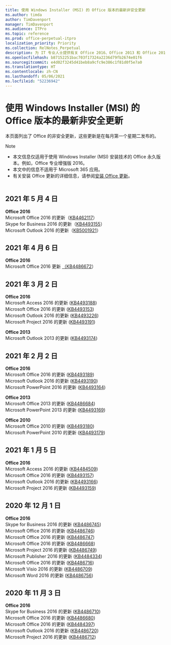 ```yaml
---
title: 使用 Windows Installer (MSI) 的 Office 版本的最新非安全更新
ms.author: timda
author: TimDavenport
manager: TimDavenport
ms.audience: ITPro
ms.topic: reference
ms.prod: office-perpetual-itpro
localization_priority: Priority
ms.collection: RelNotes_Perpetual
description: 为 IT 专业人士提供有关 Office 2016、Office 2013 和 Office 2010 永久版本的最新非安全更新信息的链接
ms.openlocfilehash: b87152251bac703f17324a2236d79fb2674e01f6
ms.sourcegitcommit: e4d02f3245d41beb8a9cfc9e386c1f81d0f5e7a0
ms.translationtype: HT
ms.contentlocale: zh-CN
ms.lasthandoff: 05/06/2021
ms.locfileid: "52236942"
---
```

# <a name="latest-non-security-updates-for-versions-of-office-that-use-windows-installer-msi"></a>使用 Windows Installer (MSI) 的 Office 版本的最新非安全更新

本页面列出了 Office 的非安全更新，这些更新是在每月第一个星期二发布的。

> [!NOTE]
> - 本文信息仅适用于使用 Windows Installer (MSI) 安装技术的 Office 永久版本。例如，Office 专业增强版 2016。
> - 本文中的信息不适用于 Microsoft 365 应用。
> - 有关安装 Office 更新的详细信息，请参阅[安装 Office 更新](https://support.office.com/article/2ab296f3-7f03-43a2-8e50-46de917611c5)。
<br/><br/>

## <a name="may-4-2021"></a>2021 年 5 月 4 日
**Office 2016**<br/>
Microsoft Office 2016 的更新（[KB4462117](https://support.microsoft.com/help/4462117)） </br> Skype for Business 2016 的更新（[KB4493155](https://support.microsoft.com/help/4493155)） </br> Microsoft Outlook 2016 的更新（[KB5001921](https://support.microsoft.com/help/5001921)） </br> 

## <a name="april-6-2021"></a>2021 年 4 月 6 日
**Office 2016**<br/>
Microsoft Office 2016 更新 [（KB4486672](https://support.microsoft.com/help/4486672)） </br> 

## <a name="march-2-2021"></a>2021 年 3 月 2 日
**Office 2016**<br/>
Microsoft Access 2016 的更新 ([KB4493188](https://support.microsoft.com/help/4493188)) </br> Microsoft Office 2016 的更新 ([KB4493153](https://support.microsoft.com/help/4493153)) </br> Microsoft Outlook 2016 的更新 ([KB4493226](https://support.microsoft.com/help/4493226)) </br> Microsoft Project 2016 的更新 ([KB4493191](https://support.microsoft.com/help/4493191)) </br> 


**Office 2013**<br/>
Microsoft Outlook 2013 的更新 ([KB4493174](https://support.microsoft.com/help/4493174)) </br> 


## <a name="february-2-2021"></a>2021 年 2 月 2 日
**Office 2016**<br/>
Microsoft Office 2016 的更新 ([KB4493189](https://support.microsoft.com/help/4493189)) </br> Microsoft Outlook 2016 的更新 ([KB4493190](https://support.microsoft.com/help/4493190)) </br> Microsoft PowerPoint 2016 的更新 ([KB4493164](https://support.microsoft.com/help/4493164)) </br> 

**Office 2013**<br/>
Microsoft Office 2013 的更新 ([KB4486684](https://support.microsoft.com/help/4486684)) </br>
Microsoft PowerPoint 2013 的更新 ([KB4493169](https://support.microsoft.com/help/4493169)) </br>

**Office 2010**<br/>
Microsoft Office 2010 的更新 ([KB4493180](https://support.microsoft.com/help/4493180)) </br>
Microsoft PowerPoint 2010 的更新 ([KB4493179](https://support.microsoft.com/help/4493179))</br>


## <a name="january-5-2021"></a>2021 年 1 月 5 日
**Office 2016**</br>
Microsoft Access 2016 的更新 ([KB4484509](https://support.microsoft.com/help/4484509)) </br>
Microsoft Office 2016 的更新 ([KB4493157](https://support.microsoft.com/help/4493157)) </br>
Microsoft Outlook 2016 的更新 ([KB4493166](https://support.microsoft.com/help/4493166)) </br>
Microsoft Project 2016 的更新 ([KB4493159](https://support.microsoft.com/help/4493159)) </br>


## <a name="december-1-2020"></a>2020 年 12 月 1 日
**Office 2016**<br/>
Skype for Business 2016 的更新 ([KB4486745](https://support.microsoft.com/help/4486745)) <br/>
Microsoft Office 2016 的更新 ([KB4486746](https://support.microsoft.com/help/4486746)) <br/> Microsoft Office 2016 的更新 ([KB4486747](https://support.microsoft.com/help/4486747)) <br/> Microsoft Office 2016 的更新 ([KB4486668](https://support.microsoft.com/help/4486668)) <br/>
Microsoft Project 2016 的更新 ([KB4486749](https://support.microsoft.com/help/4486749)) <br/> Microsoft Publisher 2016 的更新 ([KB4484334](https://support.microsoft.com/help/4484334)) <br/> Microsoft Office 2016 的更新 ([KB4486716](https://support.microsoft.com/help/4486716)) <br/> Microsoft Visio 2016 的更新 ([KB4486709](https://support.microsoft.com/help/4486709)) <br/>
Microsoft Word 2016 的更新 ([KB4486756](https://support.microsoft.com/help/4486756)) <br/> 


## <a name="november-3-2020"></a>2020 年 11 月 3 日
**Office 2016**<br/>
Skype for Business 2016 的更新 ([KB4486710](https://support.microsoft.com/help/4486710)) <br/>
Microsoft Office 2016 的更新 ([KB4486680](https://support.microsoft.com/help/4486680)) <br/>
Microsoft Office 2016 的更新 ([KB4484397](https://support.microsoft.com/help/4484397)) <br/>
Microsoft Outlook 2016 的更新 ([KB4486720](https://support.microsoft.com/help/4486720)) <br/>
Microsoft Project 2016 的更新 ([KB4486712](https://support.microsoft.com/help/4486712)) <br/>


</br>